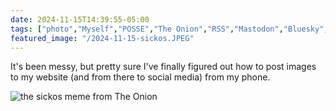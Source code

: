 ```yaml
---
date: 2024-11-15T14:39:55-05:00
tags: ["photo","Myself","POSSE","The Onion","RSS","Mastodon","Bluesky","Micro.blog"]
featured_image: "/2024-11-15-sickos.JPEG"
---
```

It's been messy, but pretty sure I've finally figured out how to post images to my website (and from there to social media) from my phone.

![the sickos meme from The Onion](/2024-11-15-sickos.JPEG)